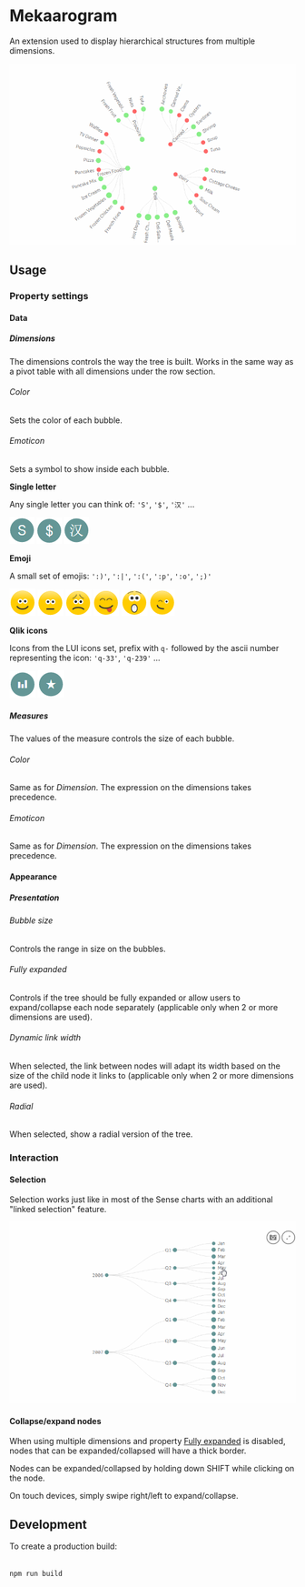# Mekaarogram

An extension used to display hierarchical structures from multiple dimensions.

![Mekaarogram](docs/assets/mekaarogram.gif)

## Usage
### Property settings

#### Data

##### Dimensions

The dimensions controls the way the tree is built.
Works in the same way as a pivot table with all dimensions under the row section.

###### Color

Sets the color of each bubble.

###### Emoticon

Sets a symbol to show inside each bubble.

**Single letter**

Any single letter you can think of: `'S'`, `'$'`, `'汉'` ...

![Letter S](docs/assets/letter.PNG) ![Letter $](docs/assets/letter_dollar.PNG) ![Letter 汉](docs/assets/letter_chinese.PNG)

**Emoji**

A small set of emojis: `':)'`, `':|'`, `':('`, `':p'`, `':o'`, `';)'`

![Smile](docs/assets/smile.PNG) ![Speechless](docs/assets/speechless.PNG) ![Sad](docs/assets/sad.PNG) ![Cheeky](docs/assets/cheeky.PNG) ![Surprised](docs/assets/surprised.PNG) ![Wink](docs/assets/wink.PNG)

**Qlik icons**

Icons from the LUI icons set, prefix with `q-` followed by the ascii number representing the icon: `'q-33'`, `'q-239'` ...

![Qlik-bar](docs/assets/q_33.PNG) ![Qlik-favorite](docs/assets/q_239.PNG)


##### Measures

The values of the measure controls the size of each bubble.

###### Color

Same as for _Dimension_. The expression on the dimensions takes precedence.

###### Emoticon

Same as for _Dimension_. The expression on the dimensions takes precedence.

#### Appearance

##### Presentation

###### Bubble size

Controls the range in size on the bubbles.

###### Fully expanded

Controls if the tree should be fully expanded or allow users to expand/collapse each node separately (applicable only when 2 or more dimensions are used).

###### Dynamic link width
When selected, the link between nodes will adapt its width based on the size of the child node it links to (applicable only when 2 or more dimensions are used).

###### Radial

When selected, show a radial version of the tree.

### Interaction

#### Selection

Selection works just like in most of the Sense charts with an additional "linked selection" feature.

![Mekaarogram selection](docs/assets/mekaarogram_selection.gif)

#### Collapse/expand nodes
When using multiple dimensions and property [Fully expanded](#fully-expanded) is disabled, nodes that can be expanded/collapsed will have a thick border.

Nodes can be expanded/collapsed by holding down SHIFT while clicking on the node.

On touch devices, simply swipe right/left to expand/collapse.


## Development

To create a production build:

```js

npm run build
```

